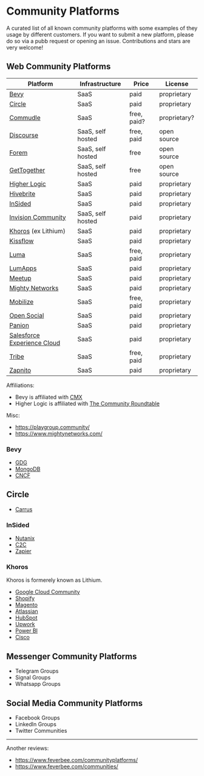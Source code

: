 #  Community Platforms

A curated list of all known community platforms with some examples of they usage by different customers. If you want to submit a new platform, please do so via a pubb request or opening an issue. Contributions and stars are very welcome!

## Web Community Platforms

| Platform | Infrastructure | Price | License |
| --- | --- | --- | --- |
| [Bevy](https://www.bevy.com/) | SaaS | paid | proprietary |
| [Circle](https://circle.so/) | SaaS | paid | proprietary |
| [Commudle](https://commudle.com/) | SaaS | free, paid? | proprietary? |
| [Discourse](https://www.discourse.org/) | SaaS, self hosted | free, paid | open source |
| [Forem](https://www.forem.com/) | SaaS, self hosted | free | open source |
| [GetTogether](https://gettogether.community/) | SaaS, self hosted | free | open source |
| [Higher Logic](https://www.higherlogic.com/) | SaaS | paid | proprietary |
| [Hivebrite](https://hivebrite.com/) | SaaS | paid | proprietary |
| [InSided](https://www.insided.com/) | SaaS | paid | proprietary |
| [Invision Community](https://invisioncommunity.com/) | SaaS, self hosted | paid | proprietary |
| [Khoros](https://khoros.com/) (ex Lithium) | SaaS | paid | proprietary |
| [Kissflow](https://kissflow.com/) | SaaS | paid | proprietary |
| [Luma](https://lu.ma/) | SaaS | free, paid | proprietary |
| [LumApps](https://www.lumapps.com/) | SaaS | paid | proprietary |
| [Meetup](https://www.meetup.com/) | SaaS | paid | proprietary |
| [Mighty Networks](https://www.mightynetworks.com/) | SaaS | paid | proprietary |
| [Mobilize](https://www.mobilize.io/) | SaaS | free, paid | proprietary |
| [Open Social](https://www.getopensocial.com/) | SaaS | paid | proprietary |
| [Panion](https://panion.com/) | SaaS | paid | proprietary |
| [Salesforce Experience Cloud](https://www.salesforce.com/eu/products/experience-cloud/overview/) | SaaS | paid | proprietary |
| [Tribe](https://tribe.so/) | SaaS | free, paid | proprietary |
| [Zapnito](https://zapnito.com/) | SaaS | paid | proprietary |

Affiliations:
- Bevy is affiliated with [CMX](https://cmxhub.com/)
- Higher Logic is affiliated with [The Community Roundtable](https://communityroundtable.com/)

Misc:
- https://playgroup.community/
- https://www.mightynetworks.com/

### Bevy

- [GDG](https://gdg.community.dev/)
- [MongoDB](https://live.mongodb.com/)
- [CNCF](https://community.cncf.io/)

## Circle

- [Carrus](https://community.carrus.io/)

### InSided

- [Nutanix](https://next.nutanix.com/)
- [C2C](https://community.c2cglobal.com/)
- [Zapier](https://community.zapier.com/)

### Khoros

Khoros is formerely known as Lithium.

- [Google Cloud Community](https://www.googlecloudcommunity.com/)
- [Shopify](https://community.shopify.com/)
- [Magento](https://community.magento.com/)
- [Atlassian](https://community.atlassian.com/)
- [HubSpot](https://community.hubspot.com/)
- [Upwork](https://community.upwork.com/)
- [Power BI](https://community.powerbi.com/)
- [Cisco](https://community.cisco.com/)

## Messenger Community Platforms

- Telegram Groups
- Signal Groups
- Whatsapp Groups

## Social Media Community Platforms

- Facebook Groups
- LinkedIn Groups
- Twitter Communities

---

Another reviews:

- https://www.feverbee.com/communityplatforms/
- https://www.feverbee.com/communities/

